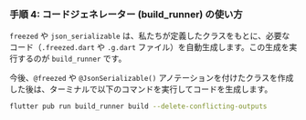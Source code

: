 ### 手順 4: コードジェネレーター (build_runner) の使い方

`freezed` や `json_serializable` は、私たちが定義したクラスをもとに、必要なコード（`.freezed.dart` や `.g.dart` ファイル）を自動生成します。この生成を実行するのが `build_runner` です。

今後、`@freezed` や `@JsonSerializable()` アノテーションを付けたクラスを作成した後は、ターミナルで以下のコマンドを実行してコードを生成します。

```bash
flutter pub run build_runner build --delete-conflicting-outputs
```
